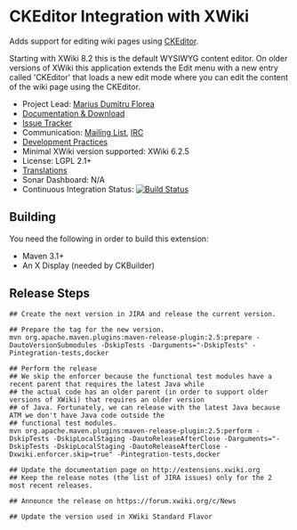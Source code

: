 # CKEditor Integration with XWiki

Adds support for editing wiki pages using [CKEditor](http://ckeditor.com/).

Starting with XWiki 8.2 this is the default WYSIWYG content editor. On older versions of XWiki this application extends the Edit menu with a new entry called 'CKEditor' that loads a new edit mode where you can edit the content of the wiki page using the CKEditor.

* Project Lead: [Marius Dumitru Florea](http://www.xwiki.org/xwiki/bin/view/XWiki/mflorea)
* [Documentation & Download](http://extensions.xwiki.org/xwiki/bin/view/Extension/CKEditor+Integration)
* [Issue Tracker](http://jira.xwiki.org/browse/CKEDITOR)
* Communication: [Mailing List](http://dev.xwiki.org/xwiki/bin/view/Community/MailingLists), [IRC]( http://dev.xwiki.org/xwiki/bin/view/Community/IRC)
* [Development Practices](http://dev.xwiki.org)
* Minimal XWiki version supported: XWiki 6.2.5
* License: LGPL 2.1+
* [Translations](http://l10n.xwiki.org/xwiki/bin/view/Contrib/CKEditorIntegration)
* Sonar Dashboard: N/A
* Continuous Integration Status: [![Build Status](http://ci.xwiki.org/job/XWiki%20Contrib/job/application-ckeditor/job/master/badge/icon)](http://ci.xwiki.org/view/Contrib/job/XWiki%20Contrib/job/application-ckeditor/job/master/)

## Building

You need the following in order to build this extension:
* Maven 3.1+
* An X Display (needed by CKBuilder)

## Release Steps

    ## Create the next version in JIRA and release the current version.

    ## Prepare the tag for the new version.
    mvn org.apache.maven.plugins:maven-release-plugin:2.5:prepare -DautoVersionSubmodules -DskipTests -Darguments="-DskipTests" -Pintegration-tests,docker

    ## Perform the release
    ## We skip the enforcer because the functional test modules have a recent parent that requires the latest Java while
    ## the actual code has an older parent (in order to support older versions of XWiki) that requires an older version
    ## of Java. Fortunately, we can release with the latest Java because ATM we don't have Java code outside the
    ## functional test modules.
    mvn org.apache.maven.plugins:maven-release-plugin:2.5:perform -DskipTests -DskipLocalStaging -DautoReleaseAfterClose -Darguments="-DskipTests -DskipLocalStaging -DautoReleaseAfterClose -Dxwiki.enforcer.skip=true" -Pintegration-tests,docker

    ## Update the documentation page on http://extensions.xwiki.org
    ## Keep the release notes (the list of JIRA issues) only for the 2 most recent releases.

    ## Announce the release on https://forum.xwiki.org/c/News

    ## Update the version used in XWiki Standard Flavor
